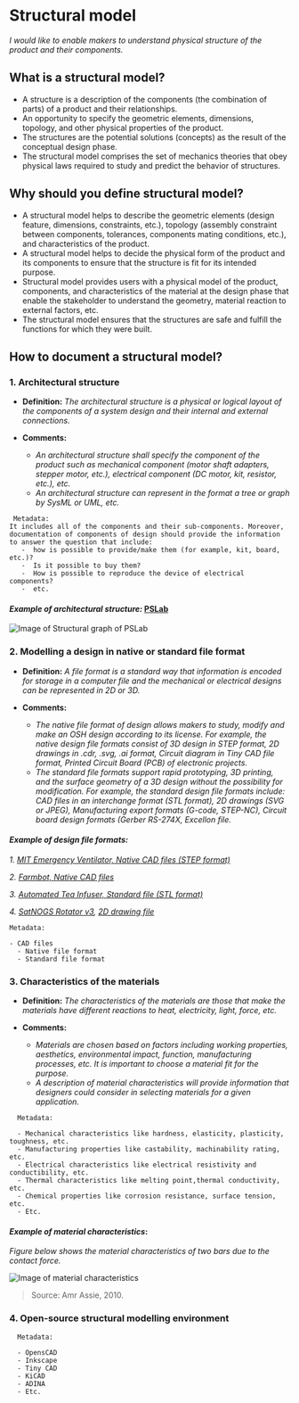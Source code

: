 # **Structural model**

*I would like to enable makers to understand physical structure of the product and their components.* 

## **What is a structural model?**

* A structure is a description of the components (the combination of parts) of a product and their relationships.
* An opportunity to specify the geometric elements, dimensions, topology, and other physical properties of the product.
* The structures are the potential solutions (concepts) as the result of the conceptual design phase.
* The structural model comprises the set of mechanics theories that obey physical laws required to study and predict the behavior of structures.


## **Why should you define structural model?**

* A structural model helps to describe the geometric elements (design feature, dimensions, constraints, etc.), topology (assembly constraint between components, tolerances, components mating conditions, etc.), and characteristics of the product.
* A structural model helps to decide the physical form of the product and its components to ensure that the structure is fit for its intended purpose. 
* Structural model provides users with a physical model of the product, components, and characteristics of the material at the design phase that enable the stakeholder to understand the geometry, material reaction to external factors, etc.
* The structural model ensures that the structures are safe and fulfill the functions for which they were built.

## **How to document a structural model?**

 ### **1. Architectural structure**

- **Definition:** *The architectural structure is a physical or logical layout of the components of a system design and their internal and external connections.*

- **Comments:**

  - *An architectural structure shall specify the component of the product such as mechanical component (motor shaft adapters, stepper motor, etc.), electrical component (DC motor, kit, resistor, etc.), etc.*
  - *An architectural structure can represent in the format a tree or graph by SysML or UML, etc.*  

 ```
  Metadata:
 It includes all of the components and their sub-components. Moreover, documentation of components of design should provide the information to answer the question that include:  
    -  how is possible to provide/make them (for example, kit, board, etc.)? 
    -  Is it possible to buy them?  
    -  How is possible to reproduce the device of electrical components? 
    -  etc. 
  ```

#### *Example of architectural structure:* [PSLab](https://pslab.io/) 

![Image of Structural graph of PSLab](https://github.com/OPEN-NEXT/wp2.3_template/blob/main/Sources/Images/Structural_graph.png)


### **2. Modelling a design in native or standard file format**

- **Definition:** *A file format is a standard way that information is encoded for storage in a computer file and the mechanical or electrical designs can be represented in 2D or 3D.*

- **Comments:**

  - *The native file format of design allows makers to study, modify and make an OSH design according to its license. For example, the native design file formats consist of 3D design in STEP format, 2D drawings in .cdr, .svg, .ai format, Circuit diagram in Tiny CAD file format, Printed Circuit Board (PCB) of electronic projects.*
  - *The standard file formats support rapid prototyping, 3D printing, and the surface geometry of a 3D design without the possibility for modification. For example, the standard design file formats include: CAD files in an interchange format (STL format), 2D drawings (SVG or JPEG), Manufacturing export formats (G-code, STEP-NC), Circuit board design formats (Gerber RS-274X, Excellon file.*

#### *Example of design file formats:* 
*1. [MIT Emergency Ventilator, Native CAD files (STEP format)](https://e-vent.mit.edu/resources/downloads/)*

*2. [Farmbot, Native CAD files](https://genesis.farm.bot/v1.5/Extras/cad)*

*3. [Automated Tea Infuser, Standard file (STL format)](https://wikifactory.com/+fablabbratislava/automated-tea-infuser/contributions/3f2c490)*

*4. [SatNOGS Rotator v3](https://wiki.satnogs.org/SatNOGS_Rotator_v3#Specifications), [2D drawing file](https://wiki.satnogs.org/File:C1001.png)*


  ```
  Metadata:
  
  - CAD files
    - Native file format
    - Standard file format
  ```

### **3. Characteristics of the materials**

- **Definition:** *The characteristics of the materials are those that make the materials have different reactions to heat, electricity, light, force, etc.* 

- **Comments:**

  - *Materials are chosen based on factors including working properties, aesthetics, environmental impact, function, manufacturing processes, etc. It is important to choose a material fit for the purpose.*
  - *A description of material characteristics will provide information that designers could consider in selecting materials for a given application.*

```
  Metadata:
  
  - Mechanical characteristics like hardness, elasticity, plasticity, toughness, etc. 
  - Manufacturing properties like castability, machinability rating, etc.
  - Electrical characteristics like electrical resistivity and conductibility, etc.
  - Thermal characteristics like melting point,thermal conductivity, etc.
  - Chemical properties like corrosion resistance, surface tension, etc.
  - Etc.
  ```
  
  #### *Example of material characteristics*:
  
*Figure below shows the material characteristics of two bars due to the contact force.*

![Image of material characteristics](https://github.com/OPEN-NEXT/wp2.3_template/blob/main/Sources/Images/Material%20characteristics.jpg)

> Source: Amr Assie, 2010.
  
  ### **4. Open-source structural modelling environment**

```
  Metadata:
  
  - OpensCAD
  - Inkscape
  - Tiny CAD
  - KiCAD
  - ADINA
  - Etc.
  ```
